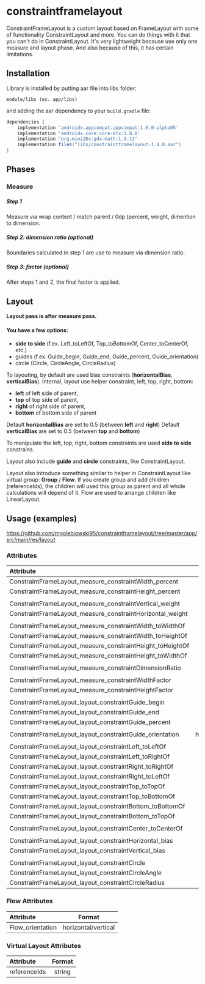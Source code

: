 # constraintframelayout
ConstraintFrameLayout is a custom layout based on FrameLayout with some of functionality ConstraintLayout and more. You can do things with it that you can't do in ConstraintLayout. It's very lightweight because use only one measure and layout phase. And also because of this, it has certain limitations.

## Installation

Library is installed by putting aar file into libs folder:

```
module/libs (ex. app/libs)
```

and adding the aar dependency to your `build.gradle` file:
```groovy
dependencies {
    implementation 'androidx.appcompat:appcompat:1.6.0-alpha05'
    implementation 'androidx.core:core-ktx:1.8.0'
    implementation "org.mini2Dx:gdx-math:1.9.13"
    implementation files("libs/constraintframelayout-1.4.0.aar")
}
```

## Phases
### Measure
##### Step 1
Measure via wrap content / match parent / 0dp (percent, weight, dimention to dimension.

##### Step 2: dimension ratio (optional)
Boundaries calculated in step 1 are use to measure via dimension ratio.

##### Step 3: factor (optional)
After steps 1 and 2, the final factor is applied.

## Layout
**Layout pass is after measure pass.**
#### You have a few options:
- **side to side** (f.ex. Left_toLeftOf, Top_toBottomOf, Center_toCenterOf, etc.)
- guides (f.ex. Guide_begin, Guide_end, Guide_percent, Guide_orientation)
- circle (Circle, CircleAngle, CircleRadius)

To layouting, by default are used bias constraints (**horizontalBias**, **verticalBias**).
Internal, layout use helper constraint, left, top, right, bottom:
- **left** of left side of parent,
- **top** of top side of parent,
- **right** of right side of parent,
- **bottom** of bottom side of parent

Default **horizontalBias** are set to 0.5 (between **left** and **right**)
Default **verticalBias** are set to 0.5 (between **top** and **bottom**)

To manipulate the left, top, right, bottom constraints are used **side to side** constrains.

Layout also include **guide** and **circle** constraints, like ConstraintLayout.

Layout also introduce something similar to helper in ConstraintLayout like virtual group: **Group** / **Flow**.
If you create group and add children (referenceIds), the children will used this group as parent and all whole calculations will depend of it.
Flow are used to arrange children like LinearLayout.

## Usage (examples)
https://github.com/mgolebiowski95/constraintframelayout/tree/master/app/src/main/res/layout

### Attributes
| Attribute | Format | Default |
|:---|:---:|:---:|
| ConstraintFrameLayout_measure_constraintWidth_percent | float |
| ConstraintFrameLayout_measure_constraintHeight_percent | float |
|||
| ConstraintFrameLayout_measure_constraintVertical_weight | float |
| ConstraintFrameLayout_measure_constraintHorizontal_weight | float |
|||
| ConstraintFrameLayout_measure_constraintWidth_toWidthOf | reference |
| ConstraintFrameLayout_measure_constraintWidth_toHeightOf | reference |
| ConstraintFrameLayout_measure_constraintHeight_toHeightOf | reference |
| ConstraintFrameLayout_measure_constraintHeight_toWidthOf | reference |
|||
| ConstraintFrameLayout_measure_constraintDimensionRatio | string |
|||
| ConstraintFrameLayout_measure_constraintWidthFactor | float | 1 |
| ConstraintFrameLayout_measure_constraintHeightFactor | float | 1 |
|||
| ConstraintFrameLayout_layout_constraintGuide_begin | dimension |
| ConstraintFrameLayout_layout_constraintGuide_end | dimension |
| ConstraintFrameLayout_layout_constraintGuide_percent | float |
|||
| ConstraintFrameLayout_layout_constraintGuide_orientation | horizontal/vertical |
|||
| ConstraintFrameLayout_layout_constraintLeft_toLeftOf | reference |
| ConstraintFrameLayout_layout_constraintLeft_toRightOf | reference |
| ConstraintFrameLayout_layout_constraintRight_toRightOf | reference |
| ConstraintFrameLayout_layout_constraintRight_toLeftOf | reference |
| ConstraintFrameLayout_layout_constraintTop_toTopOf | reference |
| ConstraintFrameLayout_layout_constraintTop_toBottomOf | reference |
| ConstraintFrameLayout_layout_constraintBottom_toBottomOf | reference |
| ConstraintFrameLayout_layout_constraintBottom_toTopOf | reference |
|||
| ConstraintFrameLayout_layout_constraintCenter_toCenterOf | reference |
|||
| ConstraintFrameLayout_layout_constraintHorizontal_bias | float | 0.5 |
| ConstraintFrameLayout_layout_constraintVertical_bias | float | 0.5 |
|||
| ConstraintFrameLayout_layout_constraintCircle | reference |
| ConstraintFrameLayout_layout_constraintCircleAngle | float | 0 |
| ConstraintFrameLayout_layout_constraintCircleRadius | dimension | 0 |

### Flow Attributes
| Attribute | Format |
|:---|:---:|
| Flow_orientation | horizontal/vertical |

### Virtual Layout Attributes
| Attribute | Format |
|:---|:---:|
| referenceIds | string |
